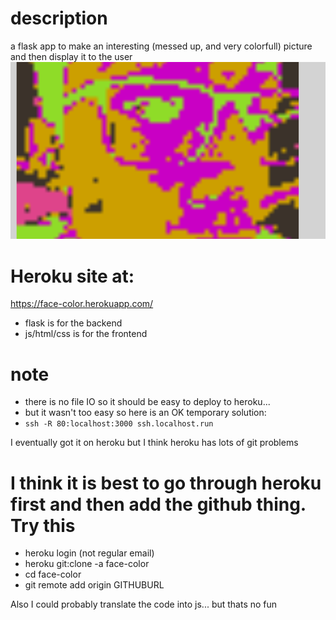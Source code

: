 # description
a flask app to make an interesting (messed up, and very colorfull) picture and then display it to the user
<img src="face-color.png">

# Heroku site at:
https://face-color.herokuapp.com/


* flask is for the backend 
* js/html/css is for the frontend

# note
* there is no file IO so it should be easy to deploy to heroku...
* but it wasn't too easy so here is an OK temporary solution:
* `ssh -R 80:localhost:3000 ssh.localhost.run`

I eventually got it on heroku but I think heroku has lots of git problems

# I think it is best to go through heroku first and then add the github thing. Try this 
* heroku login (not regular email)
* heroku git:clone -a face-color
* cd face-color
* git remote add origin GITHUBURL

Also I could probably translate the code into js...  but thats no fun

